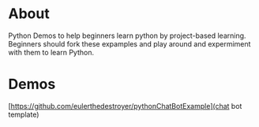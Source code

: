 # About
Python Demos to help beginners learn python by project-based learning. Beginners should fork these expamples and play around and 
expermiment with them to learn Python.
# Demos
[https://github.com/eulerthedestroyer/pythonChatBotExample](chat bot template)

